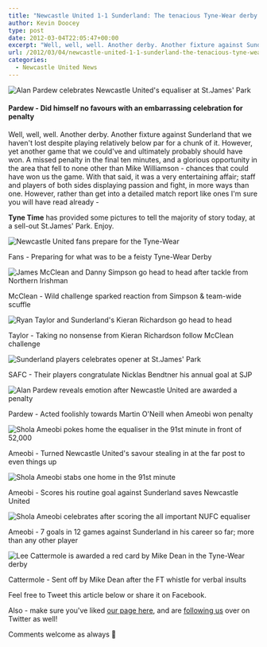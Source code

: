 ```yaml
---
title: "Newcastle United 1-1 Sunderland: The tenacious Tyne-Wear derby in pictures"
author: Kevin Doocey
type: post
date: 2012-03-04T22:05:47+00:00
excerpt: "Well, well, well. Another derby. Another fixture against Sunderland that we haven't lost despite playing relatively below par for a chunk of it. However, yet another game that we.."
url: /2012/03/04/newcastle-united-1-1-sunderland-the-tenacious-tyne-wear-derby-in-pictures/
categories:
  - Newcastle United News
---
```


![Alan Pardew celebrates Newcastle United's equaliser at St.James' Park](https://www.tynetime.com/wp-content/uploads/2012/03/Alan-Pardew-Newcastle-vs-Sunderland.jpg "Alan-Pardew-Newcastle-vs-Sunderland")

#### Pardew - Did himself no favours with an embarrassing celebration for penalty

Well, well, well. Another derby. Another fixture against Sunderland that we haven't lost despite playing relatively below par for a chunk of it. However, yet another game that we could've and ultimately probably should have won. A missed penalty in the final ten minutes, and a glorious opportunity in the area that fell to none other than Mike Williamson - chances that could have won us the game. With that said, it was a very entertaining affair; staff and players of both sides displaying passion and fight, in more ways than one. However, rather than get into a detailed match report like ones I'm sure you will have read already -

**Tyne Time** has provided some pictures to tell the majority of story today, at a sell-out St.James' Park. Enjoy.

![Newcastle United fans prepare for the Tyne-Wear](https://www.tynetime.com/wp-content/uploads/2012/03/NUFC-Fans-SAFC.jpg "NUFC-Fans-SAFC")

Fans - Preparing for what was to be a feisty Tyne-Wear Derby

![James McClean and Danny Simpson go head to head after tackle from Northern Irishman](https://www.tynetime.com/wp-content/uploads/2012/03/James-McClean-Danny-Simpson.jpg "Newcastle United v Sunderland")

McClean - Wild challenge sparked reaction from Simpson & team-wide scuffle

![Ryan Taylor and Sunderland's Kieran Richardson go head to head](https://www.tynetime.com/wp-content/uploads/2012/03/Ryan-Taylor-Kieran-Richardson.jpg "Ryan-Taylor-Kieran-Richardson")

Taylor - Taking no nonsense from Kieran Richardson follow McClean challenge

![Sunderland players celebrates opener at St.James' Park](https://www.tynetime.com/wp-content/uploads/2012/03/Sunderland-Opener-Newcastle.jpg "Sunderland-Opener-Newcastle")

SAFC - Their players congratulate Nicklas Bendtner his annual goal at SJP

![Alan Pardew reveals emotion after Newcastle United are awarded a penalty](https://www.tynetime.com/wp-content/uploads/2012/03/Alan-Pardew-NUFC-Penalty.jpg "Alan-Pardew-NUFC-Penalty")

Pardew - Acted foolishly towards Martin O'Neill when Ameobi won penalty

![Shola Ameobi pokes home the equaliser in the 91st minute in front of 52,000](https://www.tynetime.com/wp-content/uploads/2012/03/428012_10150578484286035_126465881034_9613699_1174699276_n.jpg "Shola-Ameobi-NUFC-Equaliser")

Ameobi - Turned Newcastle United's savour stealing in at the far post to even things up

![Shola Ameobi stabs one home in the 91st minute](https://www.tynetime.com/wp-content/uploads/2012/03/Shola-Ameobi-SAFC-Equaliser.jpg "Shola-Ameobi-SAFC-Equaliser")

Ameobi - Scores his routine goal against Sunderland saves Newcastle United

![Shola Ameobi celebrates after scoring the all important NUFC equaliser](https://www.tynetime.com/wp-content/uploads/2012/03/Shola-Ameobi-NUFC-Sunderland.jpg "Shola-Ameobi-NUFC-Sunderland")

Ameobi - 7 goals in 12 games against Sunderland in his career so far; more than any other player

![Lee Cattermole is awarded a red card by Mike Dean in the Tyne-Wear derby](https://www.tynetime.com/wp-content/uploads/2012/03/Lee-Cattermole-Sent-off.jpg "Lee-Cattermole-Sent-off")

Cattermole - Sent off by Mike Dean after the FT whistle for verbal insults

Feel free to Tweet this article below or share it on Facebook.

Also - make sure you've liked [our page here][1], and are [following us][2] over on Twitter as well!

Comments welcome as always 🙂

[1]: http://www.facebook.com/tynetime "Tyne Time Facebook"
[2]: https://twitter.com/tynetime "Tyne Time Twitter"
